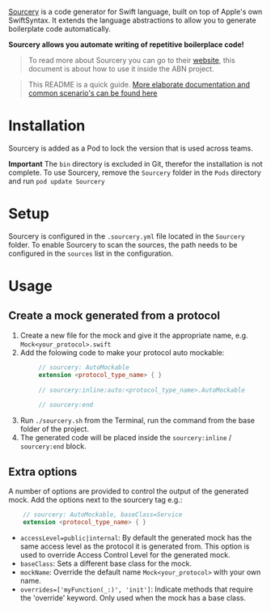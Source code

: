 [Sourcery](https://github.com/krzysztofzablocki/Sourcery) is a code generator for Swift language, built on top of Apple's own SwiftSyntax. It extends the language abstractions to allow you to generate boilerplate code automatically.

**Sourcery allows you automate writing of repetitive boilerplace code!**

> To read more about Sourcery you can go to their [website](https://github.com/krzysztofzablocki/Sourcery), this document is about how to use it inside the ABN project.

> This README is a quick guide. [More elaborate documentation and common scenario's can be found here](https://confluence.aws.abnamro.org/pages/viewpage.action?spaceKey=MOB&title=Sourcery)

# Installation
Sourcery is added as a Pod to lock the version that is used across teams.

**Important** The `bin` directory is excluded in Git, therefor the installation is not complete. 
To use Sourcery, remove the `Sourcery` folder in the `Pods` directory and run `pod update Sourcery`

# Setup
Sourcery is configured in the `.sourcery.yml` file located in the `Sourcery` folder. To enable Sourcery to scan the sources, the path needs to be configured in the `sources` list in the configuration.

# Usage
## Create a mock generated from a protocol

1. Create a new file for the mock and give it the appropriate name, e.g. `Mock<your_protocol>.swift`
2. Add the folowing code to make your protocol auto mockable:
   ```swift
        // sourcery: AutoMockable
        extension <protocol_type_name> { }
        
        // sourcery:inline:auto:<protocol_type_name>.AutoMockable
        
        // sourcery:end
   ```
3. Run `./sourcery.sh` from the Terminal, run the command from the base folder of the project.
4. The generated code will be placed inside the `sourcery:inline` / `sourcery:end` block.

## Extra options
A number of options are provided to control the output of the generated mock.
Add the options next to the sourcery tag e.g.:
```swift
    // sourcery: AutoMockable, baseClass=Service
    extension <protocol_type_name> { }
```

* `accessLevel=public|internal`: By default the generated mock has the same access level as the protocol it is generated from. This option is used to override Access Control Level for the generated mock.
* `baseClass`: Sets a different base class for the mock.
* `mockName`: Override the default name  `Mock<your_protocol>` with your own name.
* `overrides=['myFunction(_:)', 'init']`: Indicate methods that require the 'override' keyword. Only used when the mock has a base class.


